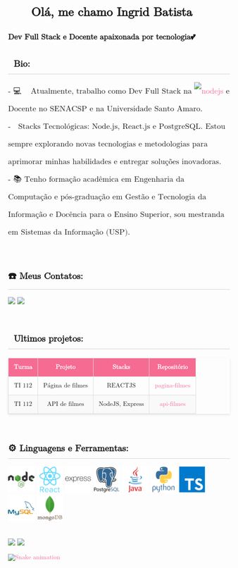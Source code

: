 <!-- background-color: #282a36; color: #f0f0f0;  -->
<head>
    <meta charset="UTF-8">
    <meta name="viewport" content="width=device-width, initial-scale=1.0">
    <title>Tabela de Projetos</title>
    <style>
        body {
            font-family: math, sans-serif
        }
        table {
            width: 50%;
            border-collapse: collapse;
            margin: 30px 0;
            box-shadow: 0 2px 5px rgba(0,0,0,0.1);
        }
        th, td {
            border: 1px solid #ddd;
            padding: 12px;
            text-align: center;
        }
        th {
            background-color: #f66b91;
            color: white;
        }
        tr:nth-child(even) {
            background-color: #f9f9f9;
        }
        tr:hover {
            background-color: #f1f1f1;
        }
        a {
            color: #f66b91;
            text-decoration: none;
        }
        a:hover {
            text-decoration: underline;
        }
    </style>
</head>
<body>
<h1 align="center">Olá, me chamo Ingrid Batista 👩🏻‍💻</h1>

<p style="font-size: 18px; line-height: 40px;" align="left"><b>Dev Full Stack e Docente apaixonada por tecnologia💕</b></p>


<h2 align="left" style="border-bottom: solid 1px #0000002b; padding-bottom: 10px">📑 Bio:</h2>
<p align="left" style="font-size: 18px; line-height: 40px;">
- 💻👩🏻‍🏫 Atualmente, trabalho como Dev Full Stack na 
    <a href="https://www.gedanken.com.br/produtos/g-certifica/" target="_blank"><img src="https://lh3.googleusercontent.com/pw/AP1GczN0YkgpgErwYlmnvx8Iw8nEiiZzXBCtxrQ5qALnb1EXUJwNPIegQ65DIBIfzOtH0oqQ1DJRGUvFqPqCUXpwKOnLEqIE1nrRKG57KJDzDckzyn83Pdk4E0GPL3Z4pXWrr6vbxqStIv8y0yKj15dsR-wtpQ=w665-h150-s-no-gm?authuser=0" alt="nodejs" width="100" height="25"/></a>
    e Docente no SENACSP e na Universidade Santo Amaro.
<br/>
- 🚀 Stacks Tecnológicas: Node.js, React.js e PostgreSQL. Estou sempre explorando novas tecnologias e metodologias para aprimorar minhas habilidades e entregar soluções inovadoras.
<br/>
- 📚 Tenho formação acadêmica em Engenharia da Computação e pós-graduação em Gestão e Tecnologia da Informação e Docência para o Ensino Superior, sou mestranda em Sistemas da Informação (USP).
</p>

<br/>
<h2 align="left" style="border-bottom: solid 1px #0000002b; padding-bottom: 10px">☎️ Meus Contatos: </h2>
<p align="left">
<a href="https://www.linkedin.com/in/ibconceicao/" target="_blank"><img loading="lazy" src="https://img.shields.io/badge/-LinkedIn-%230077B5?style=for-the-badge&logo=linkedin&logoColor=white" target="_blank"></a>
<a href="mailto:ingrid.pacheco2015@gmail.com" target="_blank"><img loading="lazy" src="https://img.shields.io/badge/Gmail-D14836?style=for-the-badge&logo=gmail&logoColor=white" target="_blank"></a>
</p>

<br/>
<h2 align="left" style="border-bottom: solid 1px #0000002b; padding-bottom: 10px">🚧 Ultimos projetos:</h2>
<!-- <p align="left">
📍 <a href="https://github.com/ProfaIngrid/api-filmes.git" target="_blank">TI112: Página de filmes</a> 📍
</p>
<p align="left">
📍 <a href="https://github.com/seu_usuario/otimizacao_postgresql" target="_blank">T112: API de filmes</a> 📍
</p> -->
<table style="width: 100%; margin: 20px 0;">
    <thead>
        <tr>
            <th>Turma</th>
            <th>Projeto</th>
            <th>Stacks</th>
            <th>Repositório</th>
        </tr>
    </thead>
    <tbody>
        <tr>
            <td>TI 112</td>
            <td>Página de filmes</td>
            <td>REACTJS</td>
            <td><a href="https://github.com/ProfaIngrid/pagina-filmes" target="_blank">pagina-filmes</a></td>
        </tr>
        <tr>
            <td>TI 112</td>
            <td>API de filmes</td>
            <td>NodeJS, Express</td>
            <td><a href="https://github.com/ProfaIngrid/api-filmes" target="_blank">api-filmes</a></td>
        </tr>
        <!-- Adicione mais linhas conforme necessário -->
    </tbody>
</table>

<br/>
<h2 align="left" style="border-bottom: solid 1px #0000002b; padding-bottom: 10px;">⚙️ Linguagens e Ferramentas:</h2>
<div>
    <a href="https://nodejs.org/" target="_blank">
        <img src="https://raw.githubusercontent.com/devicons/devicon/master/icons/nodejs/nodejs-original-wordmark.svg" alt="nodejs" width="60" height="60"/>
    </a>
    <a href="https://reactjs.org/" target="_blank">
        <img src="https://raw.githubusercontent.com/devicons/devicon/master/icons/react/react-original-wordmark.svg" alt="react" width="60" height="60"/>
    </a>
    <a href="https://expressjs.com/" target="_blank">
        <img src="https://raw.githubusercontent.com/devicons/devicon/master/icons/express/express-original-wordmark.svg" alt="express" width="60" height="60"/>
    </a>
    <a href="https://www.postgresql.org/" target="_blank">
        <img src="https://raw.githubusercontent.com/devicons/devicon/master/icons/postgresql/postgresql-original-wordmark.svg" alt="postgresql" width="60" height="60"/>
    </a>
    <a href="https://www.java.com/" target="_blank">
        <img src="https://raw.githubusercontent.com/devicons/devicon/master/icons/java/java-original-wordmark.svg" alt="java" width="60" height="60"/>
    </a>
    <a href="https://www.python.org/" target="_blank">
        <img src="https://raw.githubusercontent.com/devicons/devicon/master/icons/python/python-original-wordmark.svg" alt="python" width="60" height="60"/>
    </a>
    <a href="https://www.typescriptlang.org/" target="_blank">
        <img src="https://raw.githubusercontent.com/devicons/devicon/master/icons/typescript/typescript-original.svg" alt="typescript" width="60" height="60"/>
    </a>
    <a href="https://www.mysql.com/" target="_blank">
        <img src="https://raw.githubusercontent.com/devicons/devicon/master/icons/mysql/mysql-original-wordmark.svg" alt="mysql" width="60" height="60"/>
    </a>
    <a href="https://www.mongodb.com/" target="_blank">
        <img src="https://raw.githubusercontent.com/devicons/devicon/master/icons/mongodb/mongodb-original-wordmark.svg" alt="mongodb" width="60" height="60"/>
    </a>
</div>
<br/>
<br/>
<div>
    <a href="https://github.com/ProfaIngrid">
    <img loading="lazy" height="180em" src="https://github-readme-stats.vercel.app/api/top-langs/?username=ProfaIngrid&layout=compact&langs_count=7&theme=dracula"/>
    <img loading="lazy" height="180em" src="https://github-readme-stats.vercel.app/api?username=ProfaIngrid&show_icons=true&theme=dracula&include_all_commits=true&count_private=true"/>
</div>

![Snake animation](https://github.com/ProfaIngrid/ProfaIngrid/blob/output/github-contribution-grid-snake.svg)


</body>
